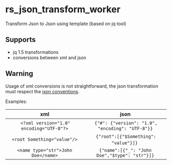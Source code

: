# rs_json_transform_worker
Transform Json to Json using template (based on jq tool)

## Supports

* jq 1.5 transformations
* conversions between xml and json

## Warning

Usage of xml conversions is not straightforward, the json transformation must respect the [jxon conventions](https://github.com/definitelynobody/jxon).

Examples:

| xml | json |
| :-: | :-: |
| `<?xml version="1.0" encoding="UTF-8"?>` | `{"#": {"version": "1.0", "encoding": "UTF-8"}}` |
| `<root Something="value"/>` | `{"root":[{"$Something": "value"}]}` |
| `<name type="str">John Doe</name>` | `{"name":[{"_": "John Doe","$type": "str"}]}`|